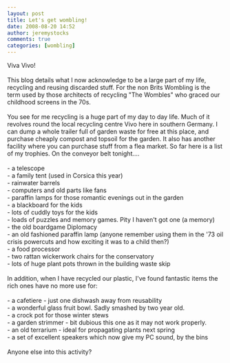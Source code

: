 ```yaml
---
layout: post
title: Let's get wombling!
date: 2008-08-20 14:52
author: jeremystocks
comments: true
categories: [wombling]
---
```

Viva Vivo!<br /><br />This blog details what I now acknowledge to be a large part of my life, recycling and reusing discarded stuff. For the non Brits Wombling is the term used by those architects of recycling "The Wombles" who graced our childhood screens in the 70s.<br /><br />You see for me recycling is a huge part of my day to day life. Much of it revolves round the local recycling centre Vivo here in southern Germany. I can dump a whole trailer full of garden waste for free at this place, and purchase cheaply compost and topsoil for the garden. It also has another facility where you can purchase stuff from a flea market. So far here is a list of my trophies. On the conveyor belt tonight....<br /><br />- a telescope<br />- a family tent (used in Corsica this year)<br />- rainwater barrels<br />- computers and old parts like fans<br />- paraffin lamps for those romantic evenings out in the garden<br />- a blackboard for the kids<br />- lots of cuddly toys for the kids<br />- loads of puzzles and memory games. Pity I haven't got one (a memory)<br />- the old boardgame Diplomacy<br />- an old fashioned paraffin lamp (anyone remember using them in the '73 oil crisis powercuts and how exciting it was to a child then?)<br />- a food processor<br />- two rattan wickerwork chairs for the conservatory<br />- lots of huge plant pots thrown in the building waste skip<br /><br />In addition, when I have recycled our plastic, I've found fantastic items the rich ones have no more use for:<br /><br />- a cafetiere - just one dishwash away from reusability<br />- a wonderful glass fruit bowl. Sadly smashed by two year old.<br />- a crock pot for those winter stews<br />- a garden strimmer - bit dubious this one as it may not work properly.<br />- an old terrarium - ideal for propagating plants next spring<br />- a set of excellent speakers which now give my PC sound, by the bins<br /><br />Anyone else into this activity?
